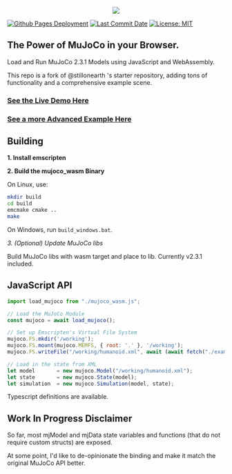 <p align="center">
  <a href="https://zalo.github.io/mujoco_wasm/"><img src="./examples/MuJoCoWasmLogo.png" href></a>
</p>
<p align="left">
  <a href="https://github.com/zalo/mujoco_wasm/deployments/activity_log?environment=github-pages">
      <img src="https://img.shields.io/github/deployments/zalo/mujoco_wasm/github-pages?label=Github%20Pages%20Deployment" title="Github Pages Deployment"></a>
  <!--<a href="https://github.com/zalo/mujoco_wasm/deployments/activity_log?environment=Production">
      <img src="https://img.shields.io/github/deployments/zalo/mujoco_wasm/Production?label=Vercel%20Deployment" title="Vercel Deployment"></a> -->
  <!--<a href="https://lgtm.com/projects/g/zalo/mujoco_wasm/context:javascript">
      <img alt="Language grade: JavaScript" src="https://img.shields.io/lgtm/grade/javascript/g/zalo/mujoco_wasm.svg?logo=lgtm&logoWidth=18"/></a> -->
  <a href="https://github.com/zalo/mujoco_wasm/commits/main">
      <img src="https://img.shields.io/github/last-commit/zalo/mujoco_wasm" title="Last Commit Date"></a>
  <a href="https://github.com/zalo/mujoco_wasm/blob/main/LICENSE">
      <img src="https://img.shields.io/badge/license-MIT-brightgreen" title="License: MIT"></a>
</p>

## The Power of MuJoCo in your Browser.

Load and Run MuJoCo 2.3.1 Models using JavaScript and WebAssembly.

This repo is a fork of @stillonearth 's starter repository, adding tons of functionality and a comprehensive example scene.

### [See the Live Demo Here](https://zalo.github.io/mujoco_wasm/)

### [See a more Advanced Example Here](https://kzakka.com/robopianist/)

## Building

**1. Install emscripten**

**2. Build the mujoco_wasm Binary**

On Linux, use:
```bash
mkdir build
cd build
emcmake cmake ..
make
```

On Windows, run `build_windows.bat`.

*3. (Optional) Update MuJoCo libs*

Build MuJoCo libs with wasm target and place to lib. Currently v2.3.1 included.

## JavaScript API

```javascript
import load_mujoco from "./mujoco_wasm.js";

// Load the MuJoCo Module
const mujoco = await load_mujoco();

// Set up Emscripten's Virtual File System
mujoco.FS.mkdir('/working');
mujoco.FS.mount(mujoco.MEMFS, { root: '.' }, '/working');
mujoco.FS.writeFile("/working/humanoid.xml", await (await fetch("./examples/scenes/humanoid.xml")).text());

// Load in the state from XML
let model       = new mujoco.Model("/working/humanoid.xml");
let state       = new mujoco.State(model);
let simulation  = new mujoco.Simulation(model, state);
```

Typescript definitions are available.

## Work In Progress Disclaimer

So far, most mjModel and mjData state variables and functions (that do not require custom structs) are exposed.

At some point, I'd like to de-opinionate the binding and make it match the original MuJoCo API better.


